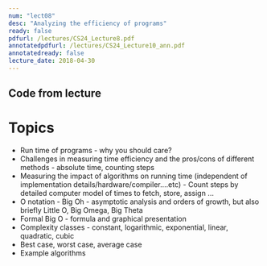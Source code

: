 ```yaml
---
num: "lect08"
desc: "Analyzing the efficiency of programs"
ready: false
pdfurl: /lectures/CS24_Lecture8.pdf
annotatedpdfurl: /lectures/CS24_Lecture10_ann.pdf
annotatedready: false
lecture_date: 2018-04-30	
---
```


## Code from lecture


# Topics
* Run time of programs - why you should care?
* Challenges in measuring time efficiency and the pros/cons of different methods - absolute time, counting steps 
* Measuring the impact of algorithms on running time (independent of implementation details/hardware/compiler....etc) - Count steps by detailed computer model of times to fetch, store, assign … 
* O notation - Big Oh - asymptotic analysis and orders of growth, but also briefly Little O, Big Omega, Big Theta
* Formal Big O - formula and graphical presentation
* Complexity classes - constant, logarithmic, exponential, linear, quadratic, cubic
* Best case, worst case, average case
* Example algorithms



